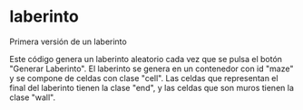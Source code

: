 # laberinto
Primera versión de un laberinto


Este código genera un laberinto aleatorio cada vez que se pulsa el botón "Generar Laberinto".
El laberinto se genera en un contenedor con id "maze" y se compone de celdas con clase "cell". 
Las celdas que representan el final del laberinto tienen la clase "end",
y las celdas que son muros tienen la clase "wall".

